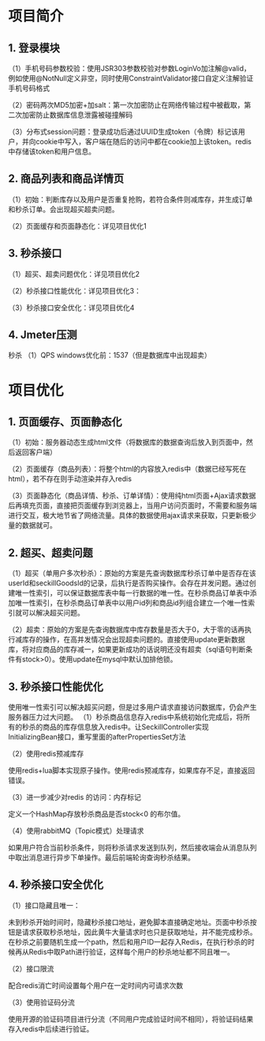 # 项目简介
## 1. 登录模块
（1）手机号码参数校验：使用JSR303参数校验对参数LoginVo加注解@valid，例如使用@NotNull定义非空，同时使用ConstraintValidator接口自定义注解验证手机号码格式

（2）密码两次MD5加密+加salt：第一次加密防止在网络传输过程中被截取，第二次加密防止数据库信息泄露被碰撞解码

（3）分布式session问题：登录成功后通过UUID生成token（令牌）标记该用户，并向cookie中写入，客户端在随后的访问中都在cookie加上该token。redis中存储该token和用户信息。

## 2. 商品列表和商品详情页
（1）初始：判断库存以及用户是否重复抢购，若符合条件则减库存，并生成订单和秒杀订单。会出现超买超卖问题。

（2）页面缓存和页面静态化：详见项目优化1

## 3. 秒杀接口
（1）超买、超卖问题优化：详见项目优化2

（2）秒杀接口性能优化：详见项目优化3：

（3）秒杀接口安全优化：详见项目优化4

## 4. Jmeter压测
秒杀
（1）QPS windows优化前：1537（但是数据库中出现超卖）


# 项目优化
## 1. 页面缓存、页面静态化
（1）初始：服务器动态生成html文件（将数据库的数据查询后放入到页面中，然后返回客户端）

（2）页面缓存（商品列表）：将整个html的内容放入redis中（数据已经写死在html），若不存在则手动渲染并存入redis

（3）页面静态化（商品详情、秒杀、订单详情）：使用纯html页面+Ajax请求数据后再填充页面，直接把页面缓存到浏览器上，当用户访问页面时，不需要和服务端进行交互，极大地节省了网络流量。具体的数据使用ajax请求来获取，只更新极少量的数据就可。

## 2. 超买、超卖问题
（1）超买（单用户多次秒杀）：原始的方案是先查询数据库秒杀订单中是否存在该userId和seckillGoodsId的记录，后执行是否购买操作。会存在并发问题。通过创建唯一性索引，可以保证数据库表中每一行数据的唯一性。在秒杀商品订单表中添加唯一性索引，在秒杀商品订单表中以用户id列和商品id列组合建立一个唯一性索引就可以解决超买问题。
		 
（2）超卖：原始的方案是先查询数据库中库存数量是否大于0，大于零的话再执行减库存的操作，在高并发情况会出现超卖问题的。直接使用update更新数据库，将对应商品的库存减一，如果更新成功的话说明还没有超卖（sql语句判断条件有stock>0）。使用update在mysql中默认加排他锁。
## 3. 秒杀接口性能优化
使用唯一性索引可以解决超买问题，但是过多用户请求直接访问数据库，仍会产生服务器压力过大问题。
（1）秒杀商品信息存入redis中系统初始化完成后，将所有的秒杀的商品的库存信息放入redis中。让SeckillController实现InitializingBean接口，重写里面的afterPropertiesSet方法

（2）使用redis预减库存

使用redis+lua脚本实现原子操作。使用redis预减库存，如果库存不足，直接返回错误。

（3）进一步减少对redis 的访问：内存标记

定义一个HashMap存放秒杀商品是否stock<0 的布尔值。

（4）使用rabbitMQ（Topic模式）处理请求

如果用户符合当前秒杀条件，则将秒杀请求发送到队列，然后接收端会从消息队列中取出消息进行异步下单操作。最后前端轮询查询秒杀结果。
## 4. 秒杀接口安全优化

（1）接口隐藏且唯一：

未到秒杀开始时间时，隐藏秒杀接口地址，避免脚本直接确定地址。页面中秒杀按钮是请求获取秒杀地址，因此黄牛大量请求时也只是获取地址，并不能完成秒杀。
在秒杀之前要随机生成一个path，然后和用户ID一起存入Redis，在执行秒杀的时候再从Redis中取Path进行验证，这样每个用户的秒杀地址都不同且唯一。

（2）接口限流

配合redis消亡时间设置每个用户在一定时间内可请求次数

（3）使用验证码分流

使用开源的验证码项目进行分流（不同用户完成验证时间不相同），将验证码结果存入redis中后续进行验证。
